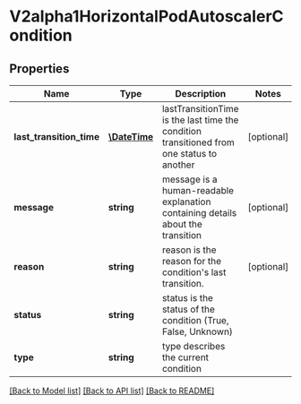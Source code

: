 # V2alpha1HorizontalPodAutoscalerCondition

## Properties
Name | Type | Description | Notes
------------ | ------------- | ------------- | -------------
**last_transition_time** | [**\DateTime**](\DateTime.md) | lastTransitionTime is the last time the condition transitioned from one status to another | [optional] 
**message** | **string** | message is a human-readable explanation containing details about the transition | [optional] 
**reason** | **string** | reason is the reason for the condition&#39;s last transition. | [optional] 
**status** | **string** | status is the status of the condition (True, False, Unknown) | 
**type** | **string** | type describes the current condition | 

[[Back to Model list]](../README.md#documentation-for-models) [[Back to API list]](../README.md#documentation-for-api-endpoints) [[Back to README]](../README.md)



